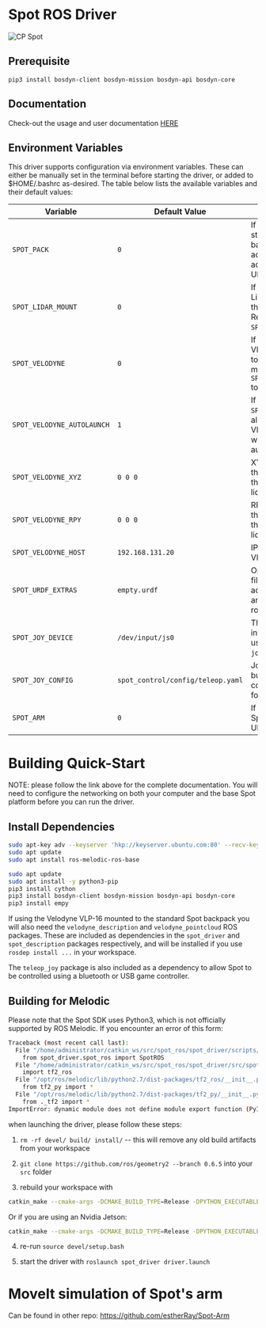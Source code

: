 # Spot ROS Driver

![CP Spot](cp_spot.jpg)

## Prerequisite
```
pip3 install bosdyn-client bosdyn-mission bosdyn-api bosdyn-core
```


## Documentation

Check-out the usage and user documentation [HERE](https://heuristicus.github.io/spot_ros)


## Environment Variables

This driver supports configuration via environment variables.  These can either be manually set in the terminal before
starting the driver, or added to $HOME/.bashrc as-desired.  The table below lists the available variables and their
default values:

| Variable                   | Default Value                     | Description                                                                                |
|----------------------------|-----------------------------------|--------------------------------------------------------------------------------------------|
| `SPOT_PACK`                | `0`                               | If `1`, enables the standard ROS backpack accessory and adds it to the URDF                |
| `SPOT_LIDAR_MOUNT`         | `0`                               | If `1`, adds the Lidar mount to the backpack. Requires `SPOT_PACK` to be `1`               |
| `SPOT_VELODYNE`            | `0`                               | If `1`, adds the a VLP-16 sensor to the lidar mount. Requires `SPOT_LIDAR_MOUNT` to be `1` |
| `SPOT_VELODYNE_AUTOLAUNCH` | `1`                               | If `1` and `SPOT_VELODYNE` is also 1, the VLP16 ROS node will start automatically          |
| `SPOT_VELODYNE_XYZ`        | `0 0 0`                           | XYZ offset for the VLP-16 from the backpack lidar mount                                    |
| `SPOT_VELODYNE_RPY`        | `0 0 0`                           | RPY offset for the VLP-16 from the backpack lidar mount                                    |
| `SPOT_VELODYNE_HOST`       | `192.168.131.20`                  | IP address of the VLP-16 sensor                                                            |
| `SPOT_URDF_EXTRAS`         | `empty.urdf`                      | Optional URDF file to add additional joints and links to the robot                         |
| `SPOT_JOY_DEVICE`          | `/dev/input/js0`                  | The Linux joypad input device used by the `joy_teleop` node                                |
| `SPOT_JOY_CONFIG`          | `spot_control/config/teleop.yaml` | Joypad button/axis configuration file for `joy_teleop`                                     |
| `SPOT_ARM`                 | `0`                               | If `1`, adds the Spot arm to the URDF                                                             |


# Building Quick-Start

NOTE: please follow the link above for the complete documentation. You will need to configure the networking on both
your computer and the base Spot platform before you can run the driver.

## Install Dependencies

```bash
sudo apt-key adv --keyserver 'hkp://keyserver.ubuntu.com:80' --recv-key C1CF6E31E6BADE8868B172B4F42ED6FBAB17C654
sudo apt update
sudo apt install ros-melodic-ros-base

sudo apt update
sudo apt install -y python3-pip
pip3 install cython
pip3 install bosdyn-client bosdyn-mission bosdyn-api bosdyn-core
pip3 install empy
```

If using the Velodyne VLP-16 mounted to the standard Spot backpack you will also need the `velodyne_description` and
`velodyne_pointcloud` ROS packages.  These are included as dependencies in the `spot_driver` and `spot_description`
packages respectively, and will be installed if you use `rosdep install ...` in your workspace.

The `teleop_joy` package is also included as a dependency to allow Spot to be controlled using a bluetooth or USB
game controller.


## Building for Melodic

Please note that the Spot SDK uses Python3, which is not officially supported by ROS Melodic.  If you encounter an error
of this form:

```bash
Traceback (most recent call last):
  File "/home/administrator/catkin_ws/src/spot_ros/spot_driver/scripts/spot_ros", line 3, in <module>
    from spot_driver.spot_ros import SpotROS
  File "/home/administrator/catkin_ws/src/spot_ros/spot_driver/src/spot_driver/spot_ros.py", line 19, in <module>
    import tf2_ros
  File "/opt/ros/melodic/lib/python2.7/dist-packages/tf2_ros/__init__.py", line 38, in <module>
    from tf2_py import *
  File "/opt/ros/melodic/lib/python2.7/dist-packages/tf2_py/__init__.py", line 38, in <module>
    from ._tf2 import *
ImportError: dynamic module does not define module export function (PyInit__tf2)
```

when launching the driver, please follow these steps:

1.  `rm -rf devel/ build/ install/` -- this will remove any old build artifacts from your workspace

2. `git clone https://github.com/ros/geometry2 --branch 0.6.5` into your `src` folder

3. rebuild your workspace with

```bash
catkin_make --cmake-args -DCMAKE_BUILD_TYPE=Release -DPYTHON_EXECUTABLE=/usr/bin/python3 -DPYTHON_INCLUDE_DIR=/usr/include/python3.6m -DPYTHON_LIBRARY=/usr/lib/x86_64-linux-gnu/libpython3.6m.so
```

Or if you are using an Nvidia Jetson:

```bash
catkin_make --cmake-args -DCMAKE_BUILD_TYPE=Release -DPYTHON_EXECUTABLE=/usr/bin/python3 -DPYTHON_INCLUDE_DIR=/usr/include/python3.6m -DPYTHON_LIBRARY=/usr/lib/aarch64-linux-gnu/libpython3.6m.so
```

4. re-run `source devel/setup.bash`

5. start the driver with `roslaunch spot_driver driver.launch`

# MoveIt simulation of Spot's arm

Can be found in other repo: https://github.com/estherRay/Spot-Arm
